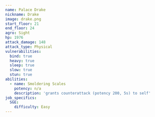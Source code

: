 ```yaml
---
name: Palace Drake
nickname: Drake
image: drake.png
start_floor: 21
end_floor: 24
agro: Sight
hp: 1976
attack_damage: 148
attack_type: Physical
vulnerabilities:
  bind: true
  heavy: true
  sleep: true
  slow: true
  stun: true
abilities:
  - name: Smoldering Scales
    potency: n/a
    description: 'grants counterattack (potency 200, 5s) to self'
job_specifics:
  SGE:
    difficulty: Easy
---
```

